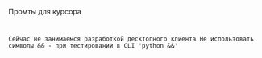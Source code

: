 Промты для курсора 
<code>

Сейчас не занимаемся разработкой десктопного клиента
Не использовать символы && - при тестировании в CLI 'python &&'

</code>
